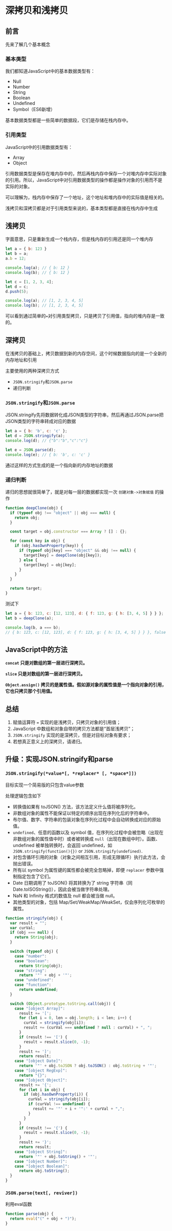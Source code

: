 # 深拷贝和浅拷贝

## 前言

先来了解几个基本概念

### 基本类型

我们都知道JavaScript中的基本数据类型有：

- Null
- Number
- String
- Boolean
- Undefined
- Symbol（ES6新增）

基本数据类型都是一些简单的数据段，它们是存储在栈内存中。

### 引用类型

JavaScript中的引用数据类型有：

- Array
- Object

引用数据类型是保存在堆内存中的，然后再栈内存中保存一个对堆内存中实际对象的引用。所以，JavaScript中对引用数据类型的操作都是操作对象的引用而不是实际的对象。

可以理解为，栈内存中保存了一个地址，这个地址和堆内存中的实际值是相关的。

浅拷贝和深拷贝都是对于引用类型来说的，基本类型都是直接在栈内存中生成

## 浅拷贝

字面意思，只是重新生成一个栈内存，但是栈内存的引用还是同一个堆内存

```jsx
let a = { b: 123 }
let b = a;
a.b = 12;

console.log(a); // { b: 12 }
console.log(b); // { b: 12 }

let c = [1, 2, 3, 4];
let d = c;
d.push(5);

console.log(a); // [1, 2, 3, 4, 5]
console.log(b); // [1, 2, 3, 4, 5]
```

可以看到通过简单的`=`对引用类型拷贝，只是拷贝了引用值，指向的堆内存是一致的。

## 深拷贝

在浅拷贝的基础上，拷贝数据到新的内存空间，这个时候数据指向的是一个全新的内存地址和引用

主要使用的两种深拷贝方式

- `JSON.stringify`和`JSON.parse`
- 递归判断

### `JSON.stringify`和`JSON.parse`

JSON.stringify先将数据转化成JSON类型的字符串，然后再通过JSON.parse把JSON类型的字符串转成对应的数据

```jsx
let a = { b: 'b', c: 'c' };
let d = JSON.stringify(a);
console.log(d); // {"b":"b","c":"c"}

let e = JSON.parse(d);
console.log(e); // { b: 'b', c: 'c' }
```

通过这样的方式生成的是一个指向新的内存地址的数据

### 递归判断

递归的思想就很简单了，就是对每一层的数据都实现一次 `创建对象->对象赋值` 的操作

```jsx
function deepClone(obj) {
  if (typeof obj !== "object" || obj === null) {
    return obj;
  }

  const target = obj.constructor === Array ? [] : {};

  for (const key in obj) {
    if (obj.hasOwnProperty(key)) {
      if (typeof obj[key] === "object" && obj !== null) {
        target[key] = deepClone(obj[key]);
      } else {
        target[key] = obj[key];
      }
    }
  }

  return target;
}
```

测试下

```jsx
let a = { b: 123, c: [12, 123], d: { f: 123, g: { h: [3, 4, 5] } } };
let b = deepClone(a);

console.log(b, a === b);
// { b: 123, c: [12, 123], d: { f: 123, g: { h: [3, 4, 5] } } }, false
```

## JavaScript中的方法

**`concat` 只是对数组的第一层进行深拷贝。**

**`slice` 只是对数组的第一层进行深拷贝。**

**`Object.assign()` 拷贝的是属性值。假如源对象的属性值是一个指向对象的引用，它也只拷贝那个引用值。**

## 总结

1. 赋值运算符 `=` 实现的是浅拷贝，只拷贝对象的引用值；
2. JavaScript 中数组和对象自带的拷贝方法都是“首层浅拷贝”；
3. `JSON.stringify` 实现的是深拷贝，但是对目标对象有要求；
4. 若想真正意义上的深拷贝，请递归。

## 升级：实现JSON.stringify和parse

### `JSON.stringify(*value*[, *replacer* [, *space*]])`

目标实现一个简易版的只包含value参数

处理逻辑包含如下

- 转换值如果有 toJSON() 方法，该方法定义什么值将被序列化。
- 非数组对象的属性不能保证以特定的顺序出现在序列化后的字符串中。
- 布尔值、数字、字符串的包装对象在序列化过程中会自动转换成对应的原始值。
- `undefined`、任意的函数以及 symbol 值，在序列化过程中会被忽略（出现在非数组对象的属性值中时）或者被转换成 `null`（出现在数组中时）。函数、undefined 被单独转换时，会返回 undefined，如`JSON.stringify(function(){})` or `JSON.stringify(undefined)`.
- 对包含循环引用的对象（对象之间相互引用，形成无限循环）执行此方法，会抛出错误。
- 所有以 symbol 为属性键的属性都会被完全忽略掉，即便 `replacer` 参数中强制指定包含了它们。
- Date 日期调用了 toJSON() 将其转换为了 string 字符串（同Date.toISOString()），因此会被当做字符串处理。
- NaN 和 Infinity 格式的数值及 null 都会被当做 null。
- 其他类型的对象，包括 Map/Set/WeakMap/WeakSet，仅会序列化可枚举的属性。

```jsx
function stringify(obj) {
  var result = "";
  var curVal;
  if (obj === null) {
    return String(obj);
  }

  switch (typeof obj) {
    case "number":
    case "boolean":
      return String(obj);
    case "string":
      return '"' + obj + '"';
    case "undefined":
    case "function":
      return undefined;
  }

  switch (Object.prototype.toString.call(obj)) {
    case "[object Array]":
      result += '[';
      for (let i = 0, len = obj.length; i < len; i++) {
        curVal = stringify(obj[i]);
        result += (curVal === undefined ? null : curVal) + ", ";
      }
      if (result !== '[') {
        result = result.slice(0, -1);
      }
      result += ']';
      return result;
    case "[object Date]":
      return '"' + obj.toJSON ? obj.toJSON() : obj.toString + '"';
    case "[object RegExp]":
      return "{}";
    case "[object Object]":
      result += '{';
      for (let i in obj) {
        if (obj.hasOwnProperty(i)) {
          curVal = stringify(obj[i]);
          if (curVal !== undefined) {
            result += '"' + i + '":' + curVal + ",";
          }
        }
      }
      if (result !== '{') {
        result = result.slice(0, -1);
      }
      result += '}';
      return result;
    case "[object String]":
      return '"' + obj.toString() + '"';
    case "[object Number]":
    case "[object Boolean]":
      return obj.toString();
  }
}
```

### `JSON.parse(text[, reviver])`

利用eval函数

```jsx
function parse(obj) {
  return eval("(" + obj + ")");
}
```